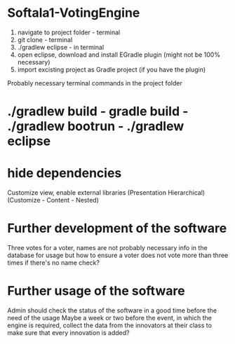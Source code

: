 # Softala1-VotingEngine

1. navigate to project folder - terminal
2. git clone <project> - terminal
3. ./gradlew eclipse - in terminal
4. open eclipse, download and install EGradle plugin (might not be 100% necessary)
4. import excisting project as Gradle project (if you have the plugin)

Probably necessary terminal commands in the project folder
# ./gradlew build - gradle build - ./gradlew bootrun - ./gradlew eclipse

# hide dependencies
Customize view, enable external libraries
(Presentation Hierarchical)
(Customize - Content - Nested)

# Further development of the software
Three votes for a voter, names are not probably necessary info in the database for usage
but how to ensure a voter does not vote more than three times if there's no name check?

# Further usage of the software
Admin should check the status of the software in a good time before the need of the usage
Maybe a week or two before the event, in which the engine is required, collect the data from
the innovators at their class to make sure that every innovation is added?